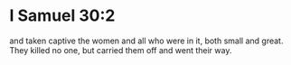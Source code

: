 # I Samuel 30:2

and taken captive the women and all who were in it, both small and great. They killed no one, but carried them off and went their way.
